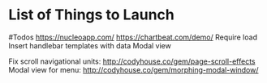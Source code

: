 # List of Things to Launch

#Todos
https://nucleoapp.com/
https://chartbeat.com/demo/
Require load
Insert handlebar templates with data
Modal view

Fix scroll navigational units: http://codyhouse.co/gem/page-scroll-effects
Modal view for menu: http://codyhouse.co/gem/morphing-modal-window/
